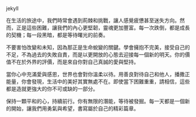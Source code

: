 jekyll

在生活的旅途中，我們時常會遇到荊棘和挑戰，讓人感覺疲憊甚至迷失方向。然而，正是這些困難，讓我們的內心更堅韌，靈魂更加豐富。每一次跌倒，都是成長的契機；每一段黑暗，都是等待曙光的前奏。

不要害怕改變和未知，因為那正是生命蛻變的關鍵。學會擁抱不完美，接受自己的不足，不為過去的失敗自責，而是以更開放的心態去迎接每一個新的明天。你的價值不在於外界的評價，而是來自你對自己真誠的愛與堅持。

當你心中充滿愛與感恩，世界也會對你溫柔以待。用善良對待自己和他人，播撒正能量，你會發現，生活中的美好其實無處不在。即使當下困難重重，請相信，這些都是造就更強大的你不可或缺的一部分。

保持一顆平和的心，持續前行。你有無限的潛能，等待被發掘。每一天都是一個新的開始，讓我們用勇氣與希望，書寫屬於自己的精彩篇章。